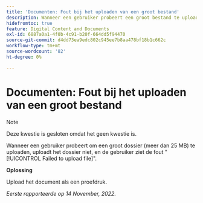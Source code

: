 ```yaml
---
title: 'Documenten: Fout bij het uploaden van een groot bestand'
description: Wanneer een gebruiker probeert een groot bestand te uploaden (groter dan 25 MB), wordt het bestand niet geüpload en ziet de gebruiker de fout Kan het bestand niet uploaden.
hidefromtoc: true
feature: Digital Content and Documents
exl-id: 6887a0a1-4f0b-4c91-b20f-664dd5f94470
source-git-commit: d4dd73ea9edc802c945ee7b8aa478bf18b1c662c
workflow-type: tm+mt
source-wordcount: '82'
ht-degree: 0%

---
```


# Documenten: Fout bij het uploaden van een groot bestand

<!--This article is on WF and WFP TOCs-->

>[!NOTE]
>
>Deze kwestie is gesloten omdat het geen kwestie is.

Wanneer een gebruiker probeert om een groot dossier (meer dan 25 MB) te uploaden, uploadt het dossier niet, en de gebruiker ziet de fout &quot;[!UICONTROL Failed to upload file]&quot;.

**Oplossing**

Upload het document als een proefdruk.

_Eerste rapporteerde op 14 November, 2022._
